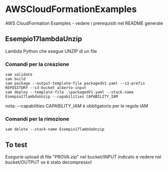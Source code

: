 # AWSCloudFormationExamples
AWS CloudFormation Examples - vedere i prerequisiti nel README generale

## Esempio17lambdaUnzip
Lambda Python che esegue UNZIP di un file

### Comandi per la creazione

```
sam validate
sam build
sam package --output-template-file packagedV1.yaml --s3-prefix REPOSITORY --s3-bucket alberto-input
sam deploy --template-file .\packagedV1.yaml --stack-name Esempio17lambdaUnzip --capabilities CAPABILITY_IAM

```
nota: --capabilities CAPABILITY_IAM è obbligatorio per le regole IAM

### Comandi per la rimozione
```
sam delete --stack-name Esempio17lambdaUnzip
```

## To test 
Esegurie upload di file "PROVA.zip" nel bucket/INPUT indicato e vedere nel bucket/OUTPUT se è stato decompresso!

